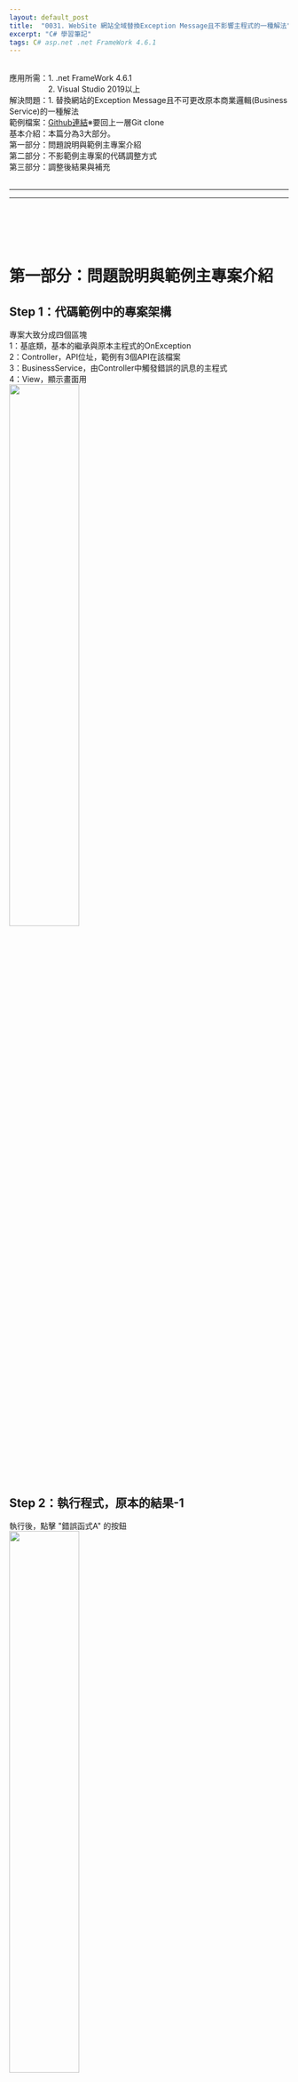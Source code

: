 ```yaml
---
layout: default_post
title:  "0031. WebSite 網站全域替換Exception Message且不影響主程式的一種解法"
excerpt: "C# 學習筆記"
tags: C# asp.net .net FrameWork 4.6.1
---
```

<div class="summary">
<br/>應用所需：1. .net FrameWork 4.6.1
<br/>&emsp;&emsp;&emsp;&emsp;&emsp;2. Visual Studio 2019以上
<br/>解決問題：1. 替換網站的Exception Message且不可更改原本商業邏輯(Business Service)的一種解法
<br/>範例檔案：<a href="https://github.com/gotoa1234/MyBlogExample/tree/main/WebApplicationTryCaheGlobalExample">Github連結</a>※要回上一層Git clone
<br/>基本介紹：本篇分為3大部分。
<br/>第一部分：問題說明與範例主專案介紹
<br/>第二部分：不影範例主專案的代碼調整方式
<br/>第三部分：調整後結果與補充
</div>

<div class="title">
    <br/><hr class="titleinner">
	<span></span>
	<hr class="titleinner"><br/>
</div>


<br/><br/>
<h1>第一部分：問題說明與範例主專案介紹</h1>
<h2>Step 1：代碼範例中的專案架構</h2>
專案大致分成四個區塊
<br/>1：基底類，基本的繼承與原本主程式的OnException
<br/>2：Controller，API位址，範例有3個API在該檔案
<br/>3：BusinessService，由Controller中觸發錯誤的訊息的主程式
<br/>4：View，顯示畫面用
<br/> <img src="/assets/image/LearnNote/2022_06_19_2_1.jpg" width="50%" height="50%" />
<br/><br/>

<h2>Step 2：執行程式，原本的結果-1</h2>
執行後，點擊 "錯誤函式A" 的按鈕
<br/> <img src="/assets/image/LearnNote/2022_06_19_2_2.jpg" width="50%" height="50%" />
<br/><br/>

<h2>Step 3：執行程式，原本的結果-2</h2>
網址列會有錯誤訊息
<br/>※這邊做示範，真正網站通常該透過Restful API取得對應資料
<br/> <img src="/assets/image/LearnNote/2022_06_19_2_2_1.jpg" width="50%" height="50%" />
<br/><br/>

<h2>Step 4：執行程式，觸發過程</h2>
1. 當頁面點擊時，呼叫到API
<br/>2. API會呼叫Service 觸發錯誤訊息
<br/>3. 最後將錯誤訊息返回到網址列
<br/> <img src="/assets/image/LearnNote/2022_06_19_2_3.jpg" width="100%" height="100%" />
<br/><br/>

<h2>Step 5：找出改動的標的</h2>
看到HomeController 上有基底的FoundationController 繼承，F12跳轉查看
<br/>1. 圖片中黃框Step1、Step2-1、Step2-2，是觸發Exception並且往前端傳訊息的地方
<br/>2. API執行開始時
<br/>3. API執行結束時
<br/>所以調整的目標為 Step2-1 與 Step2-2 ，返回前端錯誤訊息時
<br/> <img src="/assets/image/LearnNote/2022_06_19_2_4.jpg" width="100%" height="100%" />
<br/><br/>

<br/><br/>
<h1>  第二部分：不影範例主專案的代碼調整方式</h1>
<h2>Step 1：調整基底代碼</h2>
1. 新增客製化的錯誤訊息替換的代碼，接收Exception的錯誤訊息，然後替換
<br/>2. Json捕捉到錯誤訊息 filterContext.Exception.Message 替換後放到正確的Json位置
<br/>3. API捕捉到錯誤訊息 filterContext.Exception.Message 替換後放到正確的網址列上
<br/> <img src="/assets/image/LearnNote/2022_06_19_2_5.jpg" width="100%" height="100%" />
<br/><br/>

<h2>Step 2：替換錯誤訊息主流程</h2>
替換錯誤訊息的主流程如下
<br/>1. 新建一個新的檔案 ReplaceErrorMessage然後呼叫裡面的Method
<br/>2. 新建的檔案裡面有一Method 為 GlobalReplaceErrorMessage() 所有替換的錯誤訊息都透過該方法
<br/>3. 不影響原本的Service 所以建立1對1的Service做對映
<br/> <img src="/assets/image/LearnNote/2022_06_19_2_6.jpg" width="100%" height="100%" />
<br/><br/>

<h2>Step 3：實際替換代碼實現流程-1</h2>
1. 需要替換的方法需要建立對映字典表，Key為原本的 命名空間 + MethodName；Value則為實現替換的Func(Method方法)
<br/>2. 找出ExceptionContext 中當前發生錯誤的Service位址(命名空間+MethodName)
<br/> <img src="/assets/image/LearnNote/2022_06_19_2_7.jpg" width="100%" height="100%" />
<br/><br/>

<h2>Step 4：實際替換代碼實現流程-2</h2>
補充找出當前錯誤訊息Serivce的命名空間 +MethodName的方法，透過正則表達式

``` C# 

//Regular Expression 找出當前查詢的真實的Business MethodName
string ParseCurrentMethodName(string input)
{
    var result = string.Empty;
    var regexPattern = @"(<.+>)";
    var coll = Regex.Match(input, regexPattern);
    if (coll.Groups.Count > 0)
    {
        input = coll.Groups[0].Value;
        var regexPattern2 = "\\w+";
        var coll2 = Regex.Match(input, regexPattern2);
        if (coll2.Groups.Count > 0)
        {
            result = coll2.Groups[0].Value;
        }
    }
    return result;
}

```

<br/><br/>

<h2>Step 5：新建對映替換錯誤訊息的Serivce</h2>
1. MapperErrorMessage為新建的替換錯誤訊息檔案
<br/>2. 原本的Service，不可以異動，可以想像成引用外部的.dll檔案
<br/>3. 新建的替換錯誤訊息Service，可以依照對映錯誤訊息替換
<br/> <img src="/assets/image/LearnNote/2022_06_19_2_8.jpg" width="100%" height="50%" />
<br/><br/>


<br/><br/>
<h1>  第三部分：調整後結果與補充</h1>
<h2>Step 1：調整後的結果</h2>
如圖，錯誤訊息已經變成自製錯誤訊息，並且不改動原本的Service
<br/> <img src="/assets/image/LearnNote/2022_06_19_2_9.jpg" width="50%" height="50%" />
<br/><br/>

<h2>Step 2：補充-為何新建ReplaceErrorMessage的檔案</h2>
為何新建ReplaceErrorMessage的檔案方法，而不寫在Foundation中的CoustomerExceptionMessage Method中
<br/>如下圖，如果少了Common的ReplaceErrorMessage這一檔案，而寫在CoustomerExceptionMessage()中，2點理由：
<br/>1. FoudationController負責的事務邏輯更複雜，除了原本的Exception Override外，還要處理所有替換的檔案
<br/>2. 維護性，未來若Mapper替換錯誤訊息的代碼要調整，會改到FoundationController的檔案
<br/> <img src="/assets/image/LearnNote/2022_06_19_2_6.jpg" width="100%" height="100%" />
<br/><br/>


<h2>Step 3：補充-為何要字典表對映</h2>
<br/>如下圖，字典表對映的Key，為原本的程式碼與Method
<br/>未來若某個原始功能不使用了，會將原本的程式碼移除，此時建置字典表_registErrorMessageMappingDictionary必定會初始化報錯
<br/>表示原始功能移除，對映的替換錯誤訊息Service也可以一並移除，因此可增加系統維護性
<br/> <img src="/assets/image/LearnNote/2022_06_19_2_7.jpg" width="100%" height="100%" />
<br/><br/>

